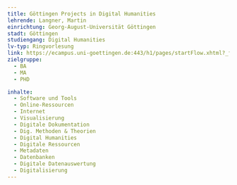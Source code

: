 ```yaml
---
title: Göttingen Projects in Digital Humanities
lehrende: Langner, Martin
einrichtung: Georg-August-Universität Göttingen
stadt: Göttingen
studiengang: Digital Humanities
lv-typ: Ringvorlesung
link: https://ecampus.uni-goettingen.de:443/h1/pages/startFlow.xhtml?_flowId=detailView-flow&unitId=52779&periodId=276&navigationPosition=studiesOffered,searchCourses
zielgruppe:
  - BA
  - MA
  - PHD

inhalte:
  - Software und Tools
  - Online-Ressourcen
  - Internet
  - Visualisierung
  - Digitale Dokumentation
  - Dig. Methoden & Theorien
  - Digital Humanities
  - Digitale Ressourcen
  - Metadaten
  - Datenbanken
  - Digitale Datenauswertung
  - Digitalisierung
---
```

 
